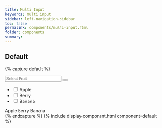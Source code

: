 ```yaml
---
title: Multi Input
keywords: multi input
sidebar: left-navigation-sidebar
toc: false
permalink: components/multi-input.html
folder: components
summary:
---
```



## Default

{% capture default %}
<div class="fd-multi-input">
    <div class="fd-multi-input-field">
        <div class="fd-popover">
            <div class="fd-popover__control">
                <div class="fd-combobox-control" aria-label="Image label" aria-controls="F4GcX348" aria-expanded="false" aria-haspopup="true">
                    <div class="fd-input-group fd-input-group--after">
                        <input type="text" class="fd-input" id="" placeholder="Select Fruit">
                        <span class="fd-input-group__addon fd-input-group__addon--after fd-input-group__addon--button">
                            <button class=" fd-button--light sap-icon--navigation-down-arrow"></button>
                        </span>
                    </div>
                </div>
            </div>
            <div class="fd-popover__body" aria-hidden="true" id="F4GcX348">
                <nav class="fd-menu">
                <ul class="fd-menu__list">
                    <li>
                        <label for="a" class="fd-menu__item">
                            <input type="checkbox" class="fd-checkbox" id="a">
                            Apple
                        </label>
                    </li>
                    <li>
                        <label for="b" class="fd-menu__item">
                            <input type="checkbox" class="fd-checkbox" id="b">
                            Berry
                        </label>
                    </li>
                    <li>
                        <label for="c" class="fd-menu__item">
                            <input type="checkbox" class="fd-checkbox" id="c">
                            Banana
                        </label>
                    </li>
                </ul>
                </nav>
            </div>
        </div>
    </div>
    <div class="fd-multi-input-tags">
        <span class="fd-tag" role="button">Apple</span>
        <span class="fd-tag" role="button">Berry</span>
        <span class="fd-tag" role="button">Banana</span>
    </div>
</div>
{% endcapture %}
{% include display-component.html component=default %}
